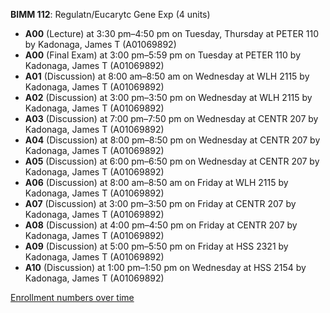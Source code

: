 **BIMM 112**: Regulatn/Eucarytc Gene Exp (4 units)

- **A00** (Lecture) at 3:30 pm–4:50 pm on Tuesday, Thursday at PETER 110 by Kadonaga, James T (A01069892)
- **A00** (Final Exam) at 3:00 pm–5:59 pm on Tuesday at PETER 110 by Kadonaga, James T (A01069892)
- **A01** (Discussion) at 8:00 am–8:50 am on Wednesday at WLH 2115 by Kadonaga, James T (A01069892)
- **A02** (Discussion) at 3:00 pm–3:50 pm on Wednesday at WLH 2115 by Kadonaga, James T (A01069892)
- **A03** (Discussion) at 7:00 pm–7:50 pm on Wednesday at CENTR 207 by Kadonaga, James T (A01069892)
- **A04** (Discussion) at 8:00 pm–8:50 pm on Wednesday at CENTR 207 by Kadonaga, James T (A01069892)
- **A05** (Discussion) at 6:00 pm–6:50 pm on Wednesday at CENTR 207 by Kadonaga, James T (A01069892)
- **A06** (Discussion) at 8:00 am–8:50 am on Friday at WLH 2115 by Kadonaga, James T (A01069892)
- **A07** (Discussion) at 3:00 pm–3:50 pm on Friday at CENTR 207 by Kadonaga, James T (A01069892)
- **A08** (Discussion) at 4:00 pm–4:50 pm on Friday at CENTR 207 by Kadonaga, James T (A01069892)
- **A09** (Discussion) at 5:00 pm–5:50 pm on Friday at HSS 2321 by Kadonaga, James T (A01069892)
- **A10** (Discussion) at 1:00 pm–1:50 pm on Wednesday at HSS 2154 by Kadonaga, James T (A01069892)

[Enrollment numbers over time](./BIMM112.tsv)
